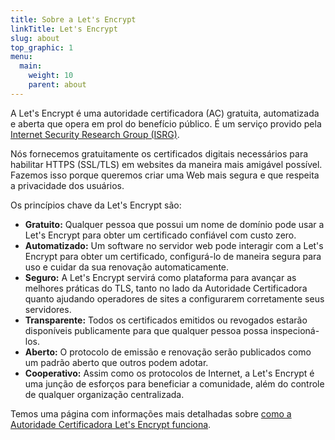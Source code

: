 ```yaml
---
title: Sobre a Let's Encrypt
linkTitle: Let's Encrypt
slug: about
top_graphic: 1
menu:
  main:
    weight: 10
    parent: about
---
```


A Let's Encrypt é uma autoridade certificadora (AC) gratuita, automatizada e aberta que opera em prol do benefício público. É um serviço provido pela [Internet Security Research Group (ISRG)](https://www.abetterinternet.org/).

Nós fornecemos gratuitamente os certificados digitais necessários para habilitar HTTPS (SSL/TLS) em websites da maneira mais amigável possível. Fazemos isso porque queremos criar uma Web mais segura e que respeita a privacidade dos usuários.

Os princípios chave da Let's Encrypt são: 

* <strong>Gratuito:</strong> Qualquer pessoa que possui um nome de domínio pode usar a Let's Encrypt para obter um certificado confiável com custo zero.
* <strong>Automatizado:</strong> Um software no servidor web pode interagir com a Let's Encrypt para obter um certificado, configurá-lo de maneira segura para uso e cuidar da sua renovação automaticamente. 
* <strong>Seguro:</strong> A Let's Encrypt servirá como plataforma para avançar as melhores práticas do TLS, tanto no lado da Autoridade Certificadora quanto ajudando operadores de sites a configurarem corretamente seus servidores. 
* <strong>Transparente:</strong> Todos os certificados emitidos ou revogados estarão disponíveis publicamente para que qualquer pessoa possa inspecioná-los.
* <strong>Aberto:</strong> O protocolo de emissão e renovação serão publicados como um padrão aberto que outros podem adotar.
* <strong>Cooperativo:</strong> Assim como os protocolos de Internet, a Let's Encrypt é uma junção de esforços para beneficiar a comunidade, além do controle de qualquer organização centralizada. 

Temos uma página com informações mais detalhadas sobre [como a Autoridade Certificadora Let's Encrypt funciona](/pt-br/how-it-works/).
